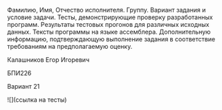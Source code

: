 Фамилию, Имя, Отчество исполнителя.
Группу.
Вариант задания и условие задачи.
Тесты, демонстрирующие проверку разработанных программ.
Результаты тестовых прогонов для различных исходных данных.
Тексты программы на языке ассемблера.
Дополнительную информацию, подтверждающую выполнение задания в соответствие требованиям на предполагаемую оценку.

Калашников Егор Игоревич

БПИ226

Вариант 21

![](ссылка на тесты)
